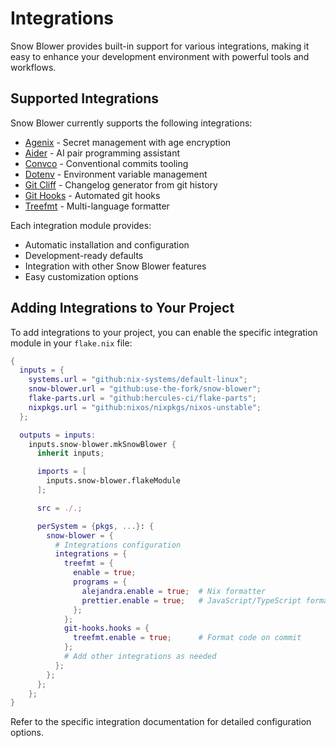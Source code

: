 # Integrations

Snow Blower provides built-in support for various integrations, making it easy to enhance your development environment with powerful tools and workflows.

## Supported Integrations

Snow Blower currently supports the following integrations:

- [Agenix](./agenix.md) - Secret management with age encryption
- [Aider](./aider.md) - AI pair programming assistant
- [Convco](./convco.md) - Conventional commits tooling
- [Dotenv](../dotenv/index.md) - Environment variable management
- [Git Cliff](./git-cliff.md) - Changelog generator from git history
- [Git Hooks](./git-hooks.md) - Automated git hooks
- [Treefmt](./treefmt.md) - Multi-language formatter

Each integration module provides:

- Automatic installation and configuration
- Development-ready defaults
- Integration with other Snow Blower features
- Easy customization options

## Adding Integrations to Your Project

To add integrations to your project, you can enable the specific integration module in your `flake.nix` file:

```nix
{
  inputs = {
    systems.url = "github:nix-systems/default-linux";
    snow-blower.url = "github:use-the-fork/snow-blower";
    flake-parts.url = "github:hercules-ci/flake-parts";
    nixpkgs.url = "github:nixos/nixpkgs/nixos-unstable";
  };

  outputs = inputs:
    inputs.snow-blower.mkSnowBlower {
      inherit inputs;

      imports = [
        inputs.snow-blower.flakeModule
      ];

      src = ./.;

      perSystem = {pkgs, ...}: {
        snow-blower = {
          # Integrations configuration
          integrations = {
            treefmt = {
              enable = true;
              programs = {
                alejandra.enable = true;  # Nix formatter
                prettier.enable = true;   # JavaScript/TypeScript formatter
              };
            };
            git-hooks.hooks = {
              treefmt.enable = true;      # Format code on commit
            };
            # Add other integrations as needed
          };
        };
      };
    };
}
```

Refer to the specific integration documentation for detailed configuration options.
